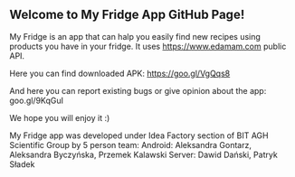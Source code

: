 ## Welcome to My Fridge App GitHub Page!

My Fridge is an app that can halp you easily find new recipes using products you have in your fridge. It uses https://www.edamam.com public API.


Here you can find downloaded APK: https://goo.gl/VgQqs8

And here you can report existing bugs or give opinion about the app: goo.gl/9KqGuI

We hope you will enjoy it :)


My Fridge app was developed under Idea Factory section of BIT AGH Scientific Group by 5 person team:
Android: Aleksandra Gontarz, Aleksandra Byczyńska, Przemek Kalawski
Server: Dawid Dański, Patryk Sładek
